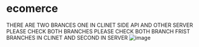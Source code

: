 # ecomerce

THERE ARE TWO BRANCES ONE IN  CLINET SIDE API AND OTHER SERVER PLEASE CHECK BOTH BRANCHES
PLEASE CHECK BOTH BRANCH FRIST BRANCHES IN CLINET AND SECOND IN SERVER
![image](https://user-images.githubusercontent.com/106514172/230791993-1c9bcef1-826d-4ab3-9160-1d4c0e86a0f3.png)
